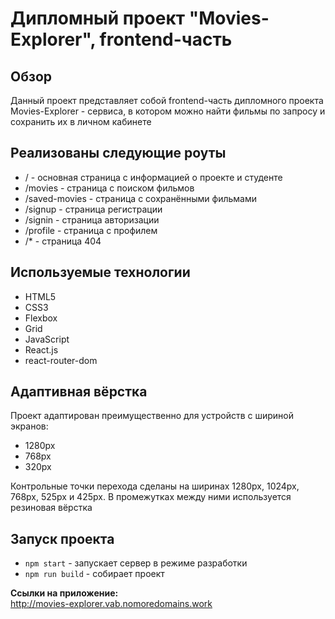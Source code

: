# Дипломный проект "Movies-Explorer", frontend-часть

## Обзор
Данный проект представляет собой frontend-часть дипломного проекта Movies-Explorer - сервиса, в котором можно найти фильмы по запросу и сохранить их в личном кабинете

## Реализованы следующие роуты

* / - основная страница с информацией о проекте и студенте
* /movies - страница с поиском фильмов
* /saved-movies - страница с сохранёнными фильмами
* /signup - страница регистрации
* /signin - страница авторизации
* /profile - страница с профилем
* /* - страница 404

## Используемые технологии

* HTML5
* CSS3
* Flexbox
* Grid
* JavaScript
* React.js
* react-router-dom

## Адаптивная вёрстка
Проект адаптирован преимущественно для устройств с шириной экранов:

* 1280px
* 768px
* 320px

Контрольные точки перехода сделаны на ширинах 1280px, 1024px, 768px, 525px и 425px. В промежутках между ними используется резиновая вёрстка

## Запуск проекта

* `npm start` - запускает сервер в режиме разработки  
* `npm run build` - собирает проект

**Ссылки на приложение:**  
http://movies-explorer.vab.nomoredomains.work
<!-- на данный момент из-за технических сложностей сайт недоступен -->
